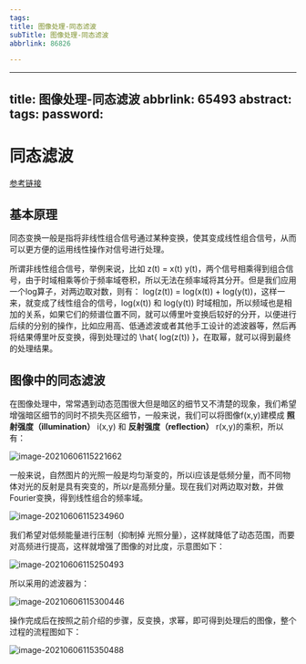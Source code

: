 ```yaml
---
tags:
title: 图像处理-同态滤波
subTitle: 图像处理-同态滤波
abbrlink: 86826

---
```

---
title: 图像处理-同态滤波
abbrlink: 65493
abstract:
tags:
password:
---


<!--more-->

# 同态滤波

[参考链接](https://zhuanlan.zhihu.com/p/161667344)

## 基本原理

同态变换一般是指将非线性组合信号通过某种变换，使其变成线性组合信号，从而可以更方便的运用线性操作对信号进行处理。

所谓非线性组合信号，举例来说，比如 z(t) = x(t) y(t)，两个信号相乘得到组合信号，由于时域相乘等价于频率域卷积，所以无法在频率域将其分开。但是我们应用一个log算子，对两边取对数，则有： log(z(t)) = log(x(t)) + log(y(t))，这样一来，就变成了线性组合的信号，log(x(t)) 和 log(y(t)) 时域相加，所以频域也是相加的关系，如果它们的频谱位置不同，就可以傅里叶变换后较好的分开，以便进行后续的分别的操作，比如应用高、低通滤波或者其他手工设计的滤波器等，然后再将结果傅里叶反变换，得到处理过的 \hat{ log(z(t)) }，在取幂，就可以得到最终的处理结果。

## 图像中的同态滤波

在图像处理中，常常遇到动态范围很大但是暗区的细节又不清楚的现象，我们希望增强暗区细节的同时不损失亮区细节，一般来说，我们可以将图像f(x,y)建模成 **照射强度（illumination）** i(x,y) 和 **反射强度（reflection）** r(x,y)的乘积，所以有：

![image-20210606115221662](C:/Users/10729/AppData/Roaming/Typora/typora-user-images/image-20210606115221662.png)

一般来说，自然图片的光照一般是均匀渐变的，所以i应该是低频分量，而不同物体对光的反射是具有突变的，所以r是高频分量。现在我们对两边取对数，并做Fourier变换，得到线性组合的频率域。

![image-20210606115234960](C:/Users/10729/AppData/Roaming/Typora/typora-user-images/image-20210606115234960.png)

我们希望对低频能量进行压制（抑制掉 光照分量），这样就降低了动态范围，而要对高频进行提高，这样就增强了图像的对比度，示意图如下：

![image-20210606115250493](C:/Users/10729/AppData/Roaming/Typora/typora-user-images/image-20210606115250493.png)

所以采用的滤波器为：

![image-20210606115300446](C:/Users/10729/AppData/Roaming/Typora/typora-user-images/image-20210606115300446.png)

操作完成后在按照之前介绍的步骤，反变换，求幂，即可得到处理后的图像，整个过程的流程图如下：

![image-20210606115350488](https://cdn.jsdelivr.net/gh/changruowang/cloudimg/img/20210606115350.png)
